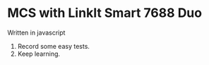 # MCS with LinkIt Smart 7688 Duo
Written in javascript
1. Record some easy tests.
2. Keep learning.
